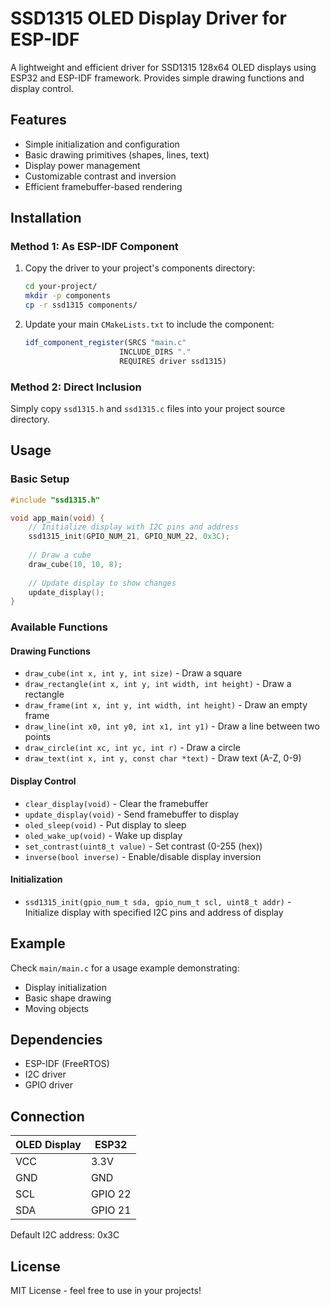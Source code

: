 # SSD1315 OLED Display Driver for ESP-IDF

A lightweight and efficient driver for SSD1315 128x64 OLED displays using ESP32 and ESP-IDF framework. Provides simple drawing functions and display control.

## Features

- Simple initialization and configuration
- Basic drawing primitives (shapes, lines, text)
- Display power management
- Customizable contrast and inversion
- Efficient framebuffer-based rendering

## Installation

### Method 1: As ESP-IDF Component

1. Copy the driver to your project's components directory:
   ```bash
   cd your-project/
   mkdir -p components
   cp -r ssd1315 components/
   ```

2. Update your main `CMakeLists.txt` to include the component:
   ```cmake
   idf_component_register(SRCS "main.c"
                        INCLUDE_DIRS "."
                        REQUIRES driver ssd1315)
   ```

### Method 2: Direct Inclusion

Simply copy `ssd1315.h` and `ssd1315.c` files into your project source directory.

## Usage

### Basic Setup

```c
#include "ssd1315.h"

void app_main(void) {
    // Initialize display with I2C pins and address
    ssd1315_init(GPIO_NUM_21, GPIO_NUM_22, 0x3C);
    
    // Draw a cube
    draw_cube(10, 10, 8);
    
    // Update display to show changes
    update_display();
}
```

### Available Functions

#### Drawing Functions
- `draw_cube(int x, int y, int size)` - Draw a square
- `draw_rectangle(int x, int y, int width, int height)` - Draw a rectangle
- `draw_frame(int x, int y, int width, int height)` - Draw an empty frame
- `draw_line(int x0, int y0, int x1, int y1)` - Draw a line between two points
- `draw_circle(int xc, int yc, int r)` - Draw a circle
- `draw_text(int x, int y, const char *text)` - Draw text (A-Z, 0-9)

#### Display Control
- `clear_display(void)` - Clear the framebuffer
- `update_display(void)` - Send framebuffer to display
- `oled_sleep(void)` - Put display to sleep
- `oled_wake_up(void)` - Wake up display
- `set_contrast(uint8_t value)` - Set contrast (0-255 (hex))
- `inverse(bool inverse)` - Enable/disable display inversion

#### Initialization
- `ssd1315_init(gpio_num_t sda, gpio_num_t scl, uint8_t addr)` - Initialize display with specified I2C pins and address of display

## Example

Check `main/main.c` for a  usage example demonstrating:
- Display initialization
- Basic shape drawing
- Moving objects

## Dependencies

- ESP-IDF (FreeRTOS)
- I2C driver
- GPIO driver

## Connection

| OLED Display | ESP32 |
|--------------|-------|
| VCC          | 3.3V  |
| GND          | GND   |
| SCL          | GPIO 22|
| SDA          | GPIO 21|

Default I2C address: 0x3C

## License

MIT License - feel free to use in your projects!
